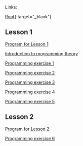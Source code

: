 Links:

[Root](/wiki/root){:target="_blank"}
## Lesson 1

[Program for Lesson 1](robotics/program)

[Introduction to programming theory](robotics/intro)

[Programming exercise 1](robotics/exercise1)

[Programming exercise 2](robotics/exercise2)

[Programming exercise 3](robotics/exercise3)

[Programming exercise 4](robotics/exercise4)

[Programming exercise 5](robotics/exercise5)

## Lesson 2
[Program for Lesson 2](robotics/program)

[Programming exercise 6](robotics/exercise6)

